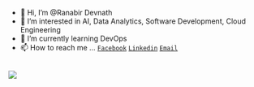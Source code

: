 - 👋 Hi, I’m @Ranabir Devnath
- 👀 I’m interested in AI, Data Analytics, Software Development, Cloud Engineering
- 🌱 I’m currently learning DevOps
- 📫 How to reach me ... 
[`Facebook`](https://www.facebook.com/pias.debnath/)
[`Linkedin`](https://www.linkedin.com/in/ranabir-devnath-3b9611139/)
[`Email`](ranabir.devnath@gmail.com)
<!---
pias97/pias97 is a ✨ special ✨ repository because its `README.md` (this file) appears on your GitHub profile.
You can click the Preview link to take a look at your changes.
--->


<br> 
<image align="center" src="https://github-readme-stats.vercel.app/api?username=pias97&show_icons=true&theme=monokai"> 
<br> 



